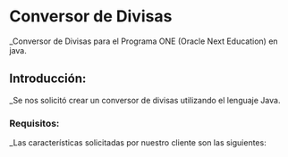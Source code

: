 # Conversor de Divisas
_Conversor de Divisas para el Programa ONE (Oracle Next Education) en java.
## Introducción:
_Se nos solicitó crear un conversor de divisas utilizando el lenguaje Java.
### Requisitos:
_Las características solicitadas por nuestro cliente son las siguientes:
